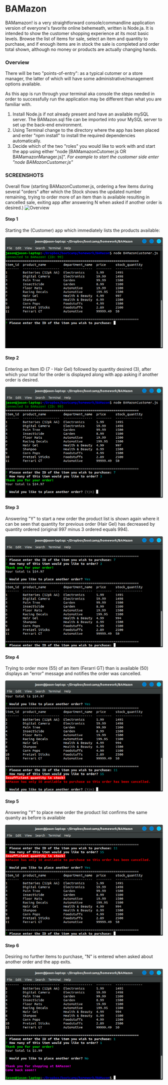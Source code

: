 # BAMazon

BAMamazon! is a very straightforward console/commandline application version of everyone's favorite online behemeath, written is Node.ja. It is intended to show the customer shopping experience at its most basic levels. Browse the list of items for sale, select an item and quantity to purchase, and if enough items are in stock the sale is completed and order total shown, although no money or products are actually changing hands.

### Overview
There will be two "points-of-entry": as a typical cutomer or a store manager, the latter of which will have some administrative/management options available.

As this app is run through your terminal aka console the steps needed in order to successfully run the application may be different than what you are familiar with.

1. Install Node.js if not already present and have an available mySQL server. The BAMazon.sql file can be imported into your MySQL server to set up the back-end environment.
2. Using Terminal change to the directory where the app has been placed and enter "npm install" to install the required dependencies automatically.
3. Decide which of the two "roles" you would like to work with and start the app using either "node [BAMamazonCutomer.js OR BAMamazonManager.js]".
_For example to start the customer side enter "node BAMazonCustomer.js"_

### SCREENSHOTS
Overall flow (starting BAMazonCustomer.js, ordering a few items during several "orders" after which the Stock shows the updated number remaining, trying to order more of an item than is available resulting in cancelled sale, exiting app after answering N when asked if another order is desired.)
![Overview](https://github.com/jasapper/BAMazon/raw/master/images/Bamazon_flow.gif)

#### Step 1
Starting the (Customer) app which immediately lists the products available:

![Step 1](https://github.com/jasapper/BAMazon/raw/master/images/Bamazon_step1.png)

#### Step 2
Entering an Item ID (7 - Hair Gel) followed by quantity desired (3), after which your total for the order is displayed along with app asking if another order is desired.

![Step 2](https://github.com/jasapper/BAMazon/raw/master/images/Bamazon_step2.png)

#### Step 3
Answering "Y" to start a new order the product list is shown again where it can be seen that quantity for previous order (Hair Gel) has decreased by quantity ordered (original 997 minus 3 ordered equals 994).

![Step 3](https://github.com/jasapper/BAMazon/raw/master/images/Bamazon_step3.png)

#### Step 4
Trying to order more (55) of an item (Ferarri GT) than is available (50) displays an "error" message and notifies the order was cancelled.

![Step 4](https://github.com/jasapper/BAMazon/raw/master/images/Bamazon_step4.png)

#### Step 5
Answering "Y" to place new order the product list confirms the same quanity as before is available

![Step 5](https://github.com/jasapper/BAMazon/raw/master/images/Bamazon_step5.png)

#### Step 6
Desiring no further items to purchase, "N" is entered when asked about another order and the app exits.

![Step 6](https://github.com/jasapper/BAMazon/raw/master/images/Bamazon_step6.png)